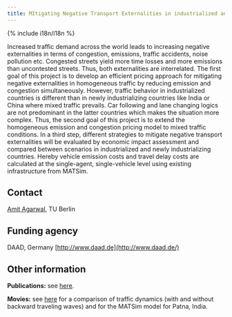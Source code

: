 ```yaml
---
title: MItigating Negative Transport Externalities in industrialized and newly industrializing countries (MINTE)
---
```


{% include i18n/i18n %}

<div class="invert-images" markdown=1>

Increased traffic demand across the world leads to increasing negative externalities in terms of congestion, emissions, traffic accidents, noise pollution etc. Congested streets yield more time losses and more emissions than uncontested streets. Thus, both externalities are interrelated. The first goal of this project is to develop an efficient pricing approach for mitigating negative externalities in homogeneous traffic by reducing emission and congestion simultaneously. However, traffic behavior in industrialized countries is different than in newly industrializing countries like India or China where mixed traffic prevails. Car following and lane changing logics are not predominant in the latter countries which makes the situation more complex. Thus, the second goal of this project is to extend the homogeneous emission and congestion pricing model to mixed traffic conditions. In a third step, different strategies to mitigate negative transport externalities will be evaluated by economic impact assessment and compared between scenarios in industrialized and newly industrializing countries. Hereby vehicle emission costs and travel delay costs are calculated at the single-agent, single-vehicle level using existing infrastructure from MATSim.

## Contact

[Amit Agarwal](https://www.tu.berlin/vsp/team), TU Berlin

## Funding agency

DAAD, Germany [http://www.daad.de](http://www.daad.de/)

## Other information

**Publications:** see [here](https://vsp.berlin/publications/?tags=minte).

**Movies:** see [here](/projects/2013/MINTE_movies) for a comparison of traffic dynamics (with and without backward traveling waves) and for the MATSim model for Patna, India.